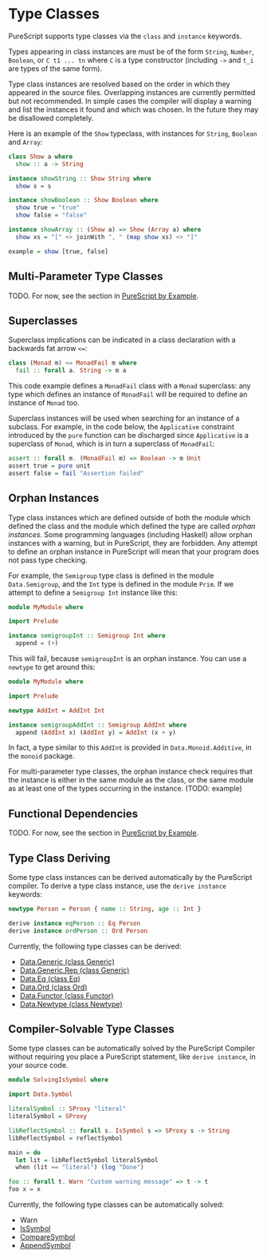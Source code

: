 # Type Classes

PureScript supports type classes via the `class` and `instance` keywords.

Types appearing in class instances are must be of the form `String`, `Number`, `Boolean`, or `C t1 ... tn` where `C` is a type constructor (including `->` and `t_i` are types of the same form).

Type class instances are resolved based on the order in which they appeared in the source files. Overlapping instances are currently permitted but not recommended. In simple cases the compiler will display a warning and list the instances it found and which was chosen. In the future they may be disallowed completely.

Here is an example of the `Show` typeclass, with instances for `String`, `Boolean` and `Array`:

```purescript
class Show a where
  show :: a -> String

instance showString :: Show String where
  show s = s

instance showBoolean :: Show Boolean where
  show true = "true"
  show false = "false"

instance showArray :: (Show a) => Show (Array a) where
  show xs = "[" <> joinWith ", " (map show xs) <> "]"

example = show [true, false]
```

## Multi-Parameter Type Classes

TODO. For now, see the section in [PureScript by Example](https://leanpub.com/purescript/read#leanpub-auto-multi-parameter-type-classes).

## Superclasses

Superclass implications can be indicated in a class declaration with a backwards fat arrow `<=`:

```purescript
class (Monad m) <= MonadFail m where
  fail :: forall a. String -> m a
```

This code example defines a `MonadFail` class with a `Monad` superclass: any type which defines an instance of `MonadFail` will be required to define an instance of `Monad` too.

Superclass instances will be used when searching for an instance of a subclass. For example, in the code below, the `Applicative` constraint introduced by the `pure` function can be discharged since `Applicative` is a superclass of `Monad`, which is in turn a superclass of `MonadFail`:

```purescript
assert :: forall m. (MonadFail m) => Boolean -> m Unit
assert true = pure unit
assert false = fail "Assertion failed"
```

## Orphan Instances

Type class instances which are defined outside of both the module which defined the class and the module which defined the type are called *orphan instances*. Some programming languages (including Haskell) allow orphan instances with a warning, but in PureScript, they are forbidden. Any attempt to define an orphan instance in PureScript will mean that your program does not pass type checking.

For example, the `Semigroup` type class is defined in the module `Data.Semigroup`, and the `Int` type is defined in the module `Prim`. If we attempt to define a `Semigroup Int` instance like this:

```purescript
module MyModule where

import Prelude

instance semigroupInt :: Semigroup Int where
  append = (+)
```

This will fail, because `semigroupInt` is an orphan instance. You can use a `newtype` to get around this:

```purescript
module MyModule where

import Prelude

newtype AddInt = AddInt Int

instance semigroupAddInt :: Semigroup AddInt where
  append (AddInt x) (AddInt y) = AddInt (x + y)
```

In fact, a type similar to this `AddInt` is provided in `Data.Monoid.Additive`, in the `monoid` package.

For multi-parameter type classes, the orphan instance check requires that the instance is either in the same module as the class, or the same module as at least one of the types occurring in the instance. (TODO: example)


## Functional Dependencies

TODO. For now, see the section in [PureScript by Example](https://leanpub.com/purescript/read#leanpub-auto-functional-dependencies).

## Type Class Deriving

Some type class instances can be derived automatically by the PureScript compiler. To derive a type class instance, use the `derive instance` keywords:

```purescript
newtype Person = Person { name :: String, age :: Int }

derive instance eqPerson :: Eq Person
derive instance ordPerson :: Ord Person
```
Currently, the following type classes can be derived:

- [Data.Generic (class Generic)](https://pursuit.purescript.org/packages/purescript-generics/3.3.0/docs/Data.Generic#t:Generic)
- [Data.Generic.Rep (class Generic)](https://pursuit.purescript.org/packages/purescript-generics-rep/4.1.0/docs/Data.Generic.Rep#t:Generic)
- [Data.Eq (class Eq)](https://pursuit.purescript.org/packages/purescript-prelude/2.4.0/docs/Data.Eq#t:Eq)
- [Data.Ord (class Ord)](https://pursuit.purescript.org/packages/purescript-prelude/2.4.0/docs/Data.Ord#t:Ord)
- [Data.Functor (class Functor)](https://pursuit.purescript.org/packages/purescript-prelude/2.4.0/docs/Data.Functor#t:Functor)
- [Data.Newtype (class Newtype)](https://pursuit.purescript.org/packages/purescript-newtype/1.3.0/docs/Data.Newtype#t:Newtype)

## Compiler-Solvable Type Classes

Some type classes can be automatically solved by the PureScript Compiler without requiring you place a PureScript statement, like `derive instance`, in your source code.

``` purescript
module SolvingIsSymbol where

import Data.Symbol

literalSymbol :: SProxy "literal"
literalSymbol = SProxy

libReflectSymbol :: forall s. IsSymbol s => SProxy s -> String
libReflectSymbol = reflectSymbol

main = do
  let lit = libReflectSymbol literalSymbol
  when (lit == "literal") (log "Done")
```

``` purescript
foo :: forall t. Warn "Custom warning message" => t -> t
foo x = x
```

Currently, the following type classes can be automatically solved:

- Warn
- [IsSymbol](https://pursuit.purescript.org/packages/purescript-typelevel-prelude/1.0.0/docs/Type.Data.Symbol#t:IsSymbol)
- [CompareSymbol](https://pursuit.purescript.org/packages/purescript-typelevel-prelude/1.0.0/docs/Type.Data.Symbol#t:CompareSymbol)
- [AppendSymbol](https://pursuit.purescript.org/packages/purescript-typelevel-prelude/1.0.0/docs/Type.Data.Symbol#t:AppendSymbol)
